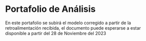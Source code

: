 # Portafolio de Análisis
En este portafolio se subirá el modelo corregido a partir de la retroalimentación recibida, el documento puede esperarse a estar disponible a partir del 28 de Noviembre del 2023
